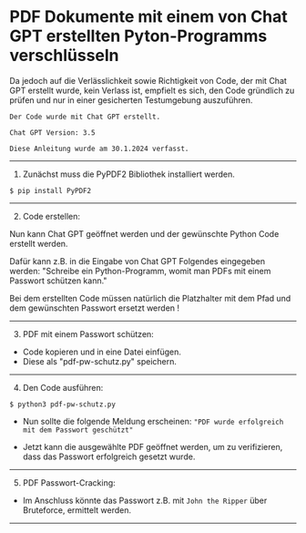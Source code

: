 # PDF Dokumente mit einem von Chat GPT erstellten Pyton-Programms verschlüsseln


Da jedoch auf die Verlässlichkeit sowie Richtigkeit von Code, der mit Chat GPT erstellt wurde, kein Verlass ist,
empfielt es sich, den Code gründlich zu prüfen und nur in einer gesicherten Testumgebung auszuführen.


`Der Code wurde mit Chat GPT erstellt.`

`Chat GPT Version: 3.5`


`Diese Anleitung wurde am 30.1.2024 verfasst.`


-----------------------------------------------------------------------------------------------------------------------------


1. Zunächst muss die PyPDF2 Bibliothek installiert werden.

```
$ pip install PyPDF2
```


-----------------------------------------------------------------------------------------------------------------------------


2. Code erstellen:

Nun kann Chat GPT geöffnet werden und der gewünschte Python Code erstellt werden.

Dafür kann z.B. in die Eingabe von Chat GPT Folgendes eingegeben werden:
"Schreibe ein Python-Programm, womit man PDFs mit einem Passwort schützen kann."

Bei dem erstellten Code müssen natürlich die Platzhalter mit dem Pfad und dem gewünschten Passwort ersetzt werden !


-----------------------------------------------------------------------------------------------------------------------------


3. PDF mit einem Passwort schützen:

- Code kopieren und in eine Datei einfügen. 
- Diese als "pdf-pw-schutz.py" speichern.


-----------------------------------------------------------------------------------------------------------------------------


4. Den Code ausführen:

```
$ python3 pdf-pw-schutz.py
```

- Nun sollte die folgende Meldung erscheinen:
	 `"PDF wurde erfolgreich mit dem Passwort geschützt"`

- Jetzt kann die ausgewählte PDF geöffnet werden, um zu verifizieren, dass das Passwort erfolgreich gesetzt wurde.


-----------------------------------------------------------------------------------------------------------------------------


5. PDF Passwort-Cracking:
- Im Anschluss könnte das Passwort z.B. mit `John the Ripper` über Bruteforce, ermittelt werden.


-----------------------------------------------------------------------------------------------------------------------------

